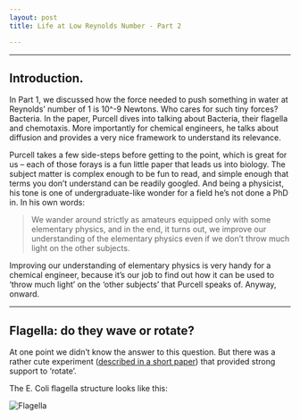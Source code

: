 ```yaml
---
layout: post
title: Life at Low Reynolds Number - Part 2

---
```


<hr>

## Introduction.

In Part 1, we discussed how the force needed to push something in water at Reynolds’ number of 1 is 10^-9 Newtons. Who cares for such tiny forces? Bacteria. In the paper, Purcell dives into talking about Bacteria, their flagella and chemotaxis. More importantly for chemical engineers, he talks about diffusion and provides a very nice framework to understand its relevance.

Purcell takes a few side-steps before getting to the point, which is great for us – each of those forays is a fun little paper that leads us into biology. The subject matter is complex enough to be fun to read, and simple enough that terms you don’t understand can be readily googled. And being a physicist, his tone is one of undergraduate-like wonder for a field he’s not done a PhD in. In his own words:

>We wander around strictly as amateurs equipped only with some elementary physics, and in the end, it turns out, we improve our understanding of the elementary physics even if we don’t throw much light on the other subjects.

Improving our understanding of elementary physics is very handy for a chemical engineer, because it’s our job to find out how it can be used to ‘throw much light’ on the ‘other subjects’ that Purcell speaks of. Anyway, onward. 

<hr>

## Flagella: do they wave or rotate?

At one point we didn’t know the answer to this question. But there was a rather cute experiment ([described in a short paper](https://www.nature.com/articles/249073a0)) that provided strong support to ‘rotate’.

The E. Coli flagella structure looks like this:

![Flagella](/texts/images/flagella.png "From Wikipedia")
